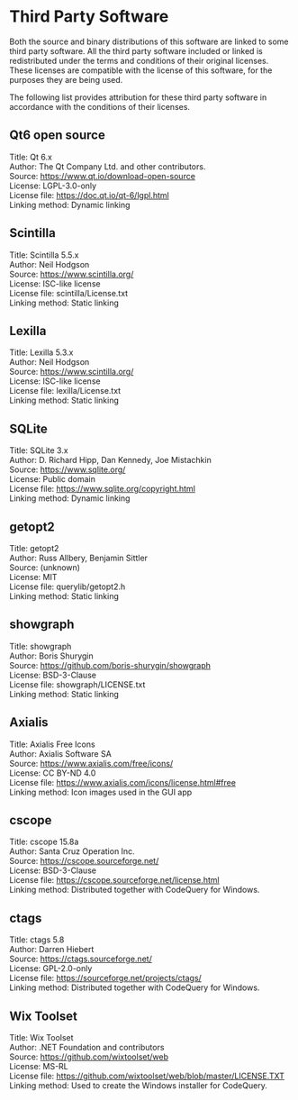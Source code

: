 Third Party Software
====================

Both the source and binary distributions of this software are linked to some 
third party software. All the third party software included or linked is 
redistributed under the terms and conditions of their original licenses.
These licenses are compatible with the license of this software, 
for the purposes they are being used.

The following list provides attribution for these third party software
in accordance with the conditions of their licenses.

Qt6 open source
---------------
Title: Qt 6.x     
Author: The Qt Company Ltd. and other contributors.     
Source: https://www.qt.io/download-open-source     
License: LGPL-3.0-only     
License file: https://doc.qt.io/qt-6/lgpl.html     
Linking method: Dynamic linking


Scintilla
---------
Title: Scintilla 5.5.x     
Author: Neil Hodgson     
Source: https://www.scintilla.org/     
License: ISC-like license     
License file: scintilla/License.txt     
Linking method: Static linking

Lexilla
-------
Title: Lexilla 5.3.x     
Author: Neil Hodgson     
Source: https://www.scintilla.org/     
License: ISC-like license     
License file: lexilla/License.txt     
Linking method: Static linking


SQLite
-------
Title: SQLite 3.x     
Author: D. Richard Hipp, Dan Kennedy, Joe Mistachkin     
Source: https://www.sqlite.org/     
License: Public domain     
License file: https://www.sqlite.org/copyright.html     
Linking method: Dynamic linking

getopt2
-------
Title: getopt2     
Author: Russ Allbery, Benjamin Sittler     
Source: (unknown)     
License: MIT      
License file: querylib/getopt2.h     
Linking method: Static linking

showgraph
---------
Title: showgraph     
Author: Boris Shurygin     
Source: https://github.com/boris-shurygin/showgraph     
License: BSD-3-Clause     
License file: showgraph/LICENSE.txt     
Linking method: Static linking


Axialis
-------
Title: Axialis Free Icons     
Author: Axialis Software SA     
Source: https://www.axialis.com/free/icons/     
License: CC BY-ND 4.0     
License file: https://www.axialis.com/icons/license.html#free     
Linking method: Icon images used in the GUI app


cscope
------
Title: cscope 15.8a     
Author: Santa Cruz Operation Inc.     
Source: https://cscope.sourceforge.net/      
License: BSD-3-Clause     
License file: https://cscope.sourceforge.net/license.html      
Linking method: Distributed together with CodeQuery for Windows.


ctags
-----
Title: ctags 5.8      
Author: Darren Hiebert       
Source: https://ctags.sourceforge.net/       
License: GPL-2.0-only        
License file: https://sourceforge.net/projects/ctags/         
Linking method: Distributed together with CodeQuery for Windows.

Wix Toolset
-----------
Title: Wix Toolset     
Author: .NET Foundation and contributors     
Source: https://github.com/wixtoolset/web      
License: MS-RL      
License file: https://github.com/wixtoolset/web/blob/master/LICENSE.TXT       
Linking method: Used to create the Windows installer for CodeQuery.
